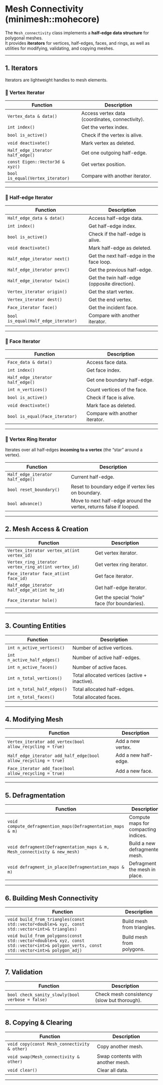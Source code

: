 # Mesh Connectivity (minimesh::mohecore)

The `Mesh_connectivity` class implements a **half-edge data structure** for polygonal meshes.  
It provides **iterators** for vertices, half-edges, faces, and rings, as well as utilities for modifying, validating, and copying meshes.

---

## 1. Iterators

Iterators are lightweight handles to mesh elements.

### 🔹 Vertex Iterator
| Function | Description |
|----------|-------------|
| `Vertex_data & data()` | Access vertex data (coordinates, connectivity). |
| `int index()` | Get the vertex index. |
| `bool is_active()` | Check if the vertex is alive. |
| `void deactivate()` | Mark vertex as deleted. |
| `Half_edge_iterator half_edge()` | Get one outgoing half-edge. |
| `const Eigen::Vector3d & xyz()` | Get vertex position. |
| `bool is_equal(Vertex_iterator)` | Compare with another iterator. |

---

### 🔹 Half-edge Iterator
| Function | Description |
|----------|-------------|
| `Half_edge_data & data()` | Access half-edge data. |
| `int index()` | Get half-edge index. |
| `bool is_active()` | Check if the half-edge is alive. |
| `void deactivate()` | Mark half-edge as deleted. |
| `Half_edge_iterator next()` | Get the next half-edge in the face loop. |
| `Half_edge_iterator prev()` | Get the previous half-edge. |
| `Half_edge_iterator twin()` | Get the twin half-edge (opposite direction). |
| `Vertex_iterator origin()` | Get the start vertex. |
| `Vertex_iterator dest()` | Get the end vertex. |
| `Face_iterator face()` | Get the incident face. |
| `bool is_equal(Half_edge_iterator)` | Compare with another iterator. |

---

### 🔹 Face Iterator
| Function | Description |
|----------|-------------|
| `Face_data & data()` | Access face data. |
| `int index()` | Get face index. |
| `Half_edge_iterator half_edge()` | Get one boundary half-edge. |
| `int n_vertices()` | Count vertices of the face. |
| `bool is_active()` | Check if face is alive. |
| `void deactivate()` | Mark face as deleted. |
| `bool is_equal(Face_iterator)` | Compare with another iterator. |

---

### 🔹 Vertex Ring Iterator
Iterates over all half-edges **incoming to a vertex** (the “star” around a vertex).

| Function | Description |
|----------|-------------|
| `Half_edge_iterator half_edge()` | Current half-edge. |
| `bool reset_boundary()` | Reset to boundary edge if vertex lies on boundary. |
| `bool advance()` | Move to next half-edge around the vertex, returns false if looped. |

---

## 2. Mesh Access & Creation

| Function | Description |
|----------|-------------|
| `Vertex_iterator vertex_at(int vertex_id)` | Get vertex iterator. |
| `Vertex_ring_iterator vertex_ring_at(int vertex_id)` | Get vertex ring iterator. |
| `Face_iterator face_at(int face_id)` | Get face iterator. |
| `Half_edge_iterator half_edge_at(int he_id)` | Get half-edge iterator. |
| `Face_iterator hole()` | Get the special “hole” face (for boundaries). |

---

## 3. Counting Entities

| Function | Description |
|----------|-------------|
| `int n_active_vertices()` | Number of active vertices. |
| `int n_active_half_edges()` | Number of active half-edges. |
| `int n_active_faces()` | Number of active faces. |
| `int n_total_vertices()` | Total allocated vertices (active + inactive). |
| `int n_total_half_edges()` | Total allocated half-edges. |
| `int n_total_faces()` | Total allocated faces. |

---

## 4. Modifying Mesh

| Function | Description |
|----------|-------------|
| `Vertex_iterator add_vertex(bool allow_recycling = true)` | Add a new vertex. |
| `Half_edge_iterator add_half_edge(bool allow_recycling = true)` | Add a new half-edge. |
| `Face_iterator add_face(bool allow_recycling = true)` | Add a new face. |

---

## 5. Defragmentation

| Function | Description |
|----------|-------------|
| `void compute_defragmention_maps(Defragmentation_maps & m)` | Compute maps for compacting indices. |
| `void defragment(Defragmentation_maps & m, Mesh_connectivity & new_mesh)` | Build a new defragmented mesh. |
| `void defragment_in_place(Defragmentation_maps & m)` | Defragment the mesh in place. |

---

## 6. Building Mesh Connectivity

| Function | Description |
|----------|-------------|
| `void build_from_triangles(const std::vector<double>& xyz, const std::vector<int>& triangles)` | Build mesh from triangles. |
| `void build_from_polygons(const std::vector<double>& xyz, const std::vector<int>& polygon_verts, const std::vector<int>& polygon_adj)` | Build mesh from polygons. |

---

## 7. Validation

| Function | Description |
|----------|-------------|
| `bool check_sanity_slowly(bool verbose = false)` | Check mesh consistency (slow but thorough). |

---

## 8. Copying & Clearing

| Function | Description |
|----------|-------------|
| `void copy(const Mesh_connectivity & other)` | Copy another mesh. |
| `void swap(Mesh_connectivity & other)` | Swap contents with another mesh. |
| `void clear()` | Clear all data. |

---
